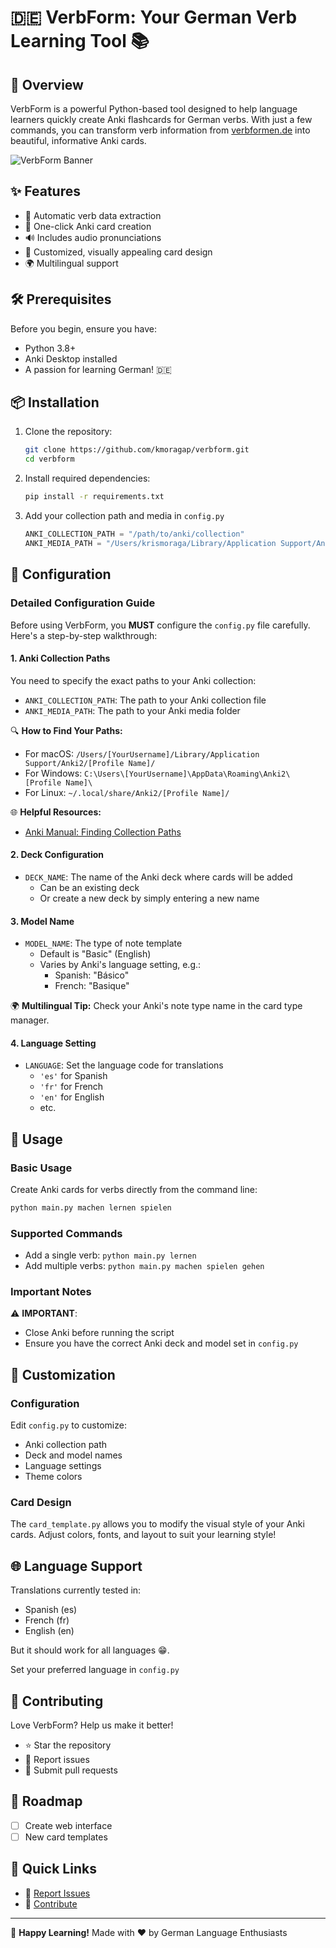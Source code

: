 # 🇩🇪 VerbForm: Your German Verb Learning Tool 📚

## 🌟 Overview

VerbForm is a powerful Python-based tool designed to help language learners quickly create Anki flashcards for German verbs. With just a few commands, you can transform verb information from [verbformen.de](https://www.verbformen.de) into beautiful, informative Anki cards.

![VerbForm Banner](verbform.gif)

## ✨ Features

- 🤖 Automatic verb data extraction
- 📇 One-click Anki card creation
- 🔊 Includes audio pronunciations
- 🌈 Customized, visually appealing card design
- 🌍 Multilingual support

## 🛠 Prerequisites

Before you begin, ensure you have:

- Python 3.8+
- Anki Desktop installed
- A passion for learning German! 🇩🇪

## 📦 Installation

1. Clone the repository:
   ```bash
   git clone https://github.com/kmoragap/verbform.git
   cd verbform
   ```

2. Install required dependencies:
   ```bash
   pip install -r requirements.txt
   ```
3. Add your collection path and media in `config.py`
   ```python
   ANKI_COLLECTION_PATH = "/path/to/anki/collection"
   ANKI_MEDIA_PATH = "/Users/krismoraga/Library/Application Support/Anki2/Usuario 1/collection.media"
   ```

## 🔧 Configuration

### Detailed Configuration Guide

Before using VerbForm, you **MUST** configure the `config.py` file carefully. Here's a step-by-step walkthrough:

#### 1. Anki Collection Paths

You need to specify the exact paths to your Anki collection:

- `ANKI_COLLECTION_PATH`: The path to your Anki collection file
- `ANKI_MEDIA_PATH`: The path to your Anki media folder

🔍 **How to Find Your Paths:**
- For macOS: `/Users/[YourUsername]/Library/Application Support/Anki2/[Profile Name]/`
- For Windows: `C:\Users\[YourUsername]\AppData\Roaming\Anki2\[Profile Name]\`
- For Linux: `~/.local/share/Anki2/[Profile Name]/`

🌐 **Helpful Resources:**
- [Anki Manual: Finding Collection Paths](https://docs.ankiweb.net/files.html)

#### 2. Deck Configuration

- `DECK_NAME`: The name of the Anki deck where cards will be added
  - Can be an existing deck
  - Or create a new deck by simply entering a new name

#### 3. Model Name

- `MODEL_NAME`: The type of note template
  - Default is "Basic" (English)
  - Varies by Anki's language setting, e.g.:
    - Spanish: "Básico"
    - French: "Basique"

🌍 **Multilingual Tip:** Check your Anki's note type name in the card type manager.

#### 4. Language Setting

- `LANGUAGE`: Set the language code for translations
  - `'es'` for Spanish
  - `'fr'` for French
  - `'en'` for English
  - etc.

## 🚀 Usage

### Basic Usage

Create Anki cards for verbs directly from the command line:

```bash
python main.py machen lernen spielen
```

### Supported Commands

- Add a single verb: `python main.py lernen`
- Add multiple verbs: `python main.py machen spielen gehen`

### Important Notes

⚠️ **IMPORTANT**: 
- Close Anki before running the script
- Ensure you have the correct Anki deck and model set in `config.py`

## 🎨 Customization

### Configuration

Edit `config.py` to customize:
- Anki collection path
- Deck and model names
- Language settings
- Theme colors

### Card Design

The `card_template.py` allows you to modify the visual style of your Anki cards. Adjust colors, fonts, and layout to suit your learning style!

## 🌐 Language Support

Translations currently tested in:
- Spanish (es)
- French (fr)
- English (en)

But it should work for all languages 😁.

Set your preferred language in `config.py`

## 🤝 Contributing

Love VerbForm? Help us make it better!

- ⭐ Star the repository
- 🐛 Report issues
- 🚀 Submit pull requests

## 📍 Roadmap

- [ ] Create web interface
- [ ] New card templates

## 🔗 Quick Links

- 🐛 [Report Issues](https://github.com/kmoragap/verbform/issues)
- 🌟 [Contribute](https://github.com/kmoragap/verbform/pulls)


---

🌈 **Happy Learning!** Made with ❤️ by German Language Enthusiasts
